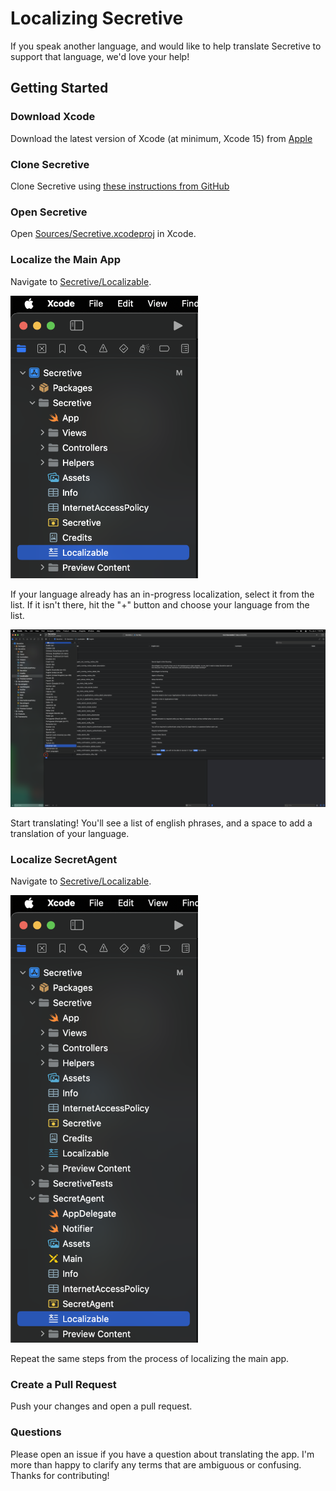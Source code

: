 # Localizing Secretive

If you speak another language, and would like to help translate Secretive to support that language, we'd love your help!

## Getting Started

### Download Xcode

Download the latest version of Xcode (at minimum, Xcode 15) from [Apple](http://developer.apple.com/download/applications/)

### Clone Secretive

Clone Secretive using [these instructions from GitHub](https://docs.github.com/en/repositories/creating-and-managing-repositories/cloning-a-repository)

### Open Secretive

Open [Sources/Secretive.xcodeproj](Sources/Secretive.xcodeproj) in Xcode.

### Localize the Main App

Navigate to [Secretive/Localizable](Sources/Secretive/Localizable.xcstrings). 

<img src="/.github/readme/localize_sidebar.png" alt="Screenshot of Xcode navigating to the Localizable file" width="300">

If your language already has an in-progress localization, select it from the list. If it isn't there, hit the "+" button and choose your language from the list.

<img src="/.github/readme/localize_add.png" alt="Screenshot of Xcode adding a new language" width="600">

Start translating! You'll see a list of english phrases, and a space to add a translation of your language.

### Localize SecretAgent

Navigate to [Secretive/Localizable](Sources/SecretiveAgent/Localizable.xcstrings). 

<img src="/.github/readme/localize_sidebar_agent.png" alt="Screenshot of Xcode navigating to the Localizable file" width="300">

Repeat the same steps from the process of localizing the main app.

### Create a Pull Request

Push your changes and open a pull request. 

### Questions

Please open an issue if you have a question about translating the app. I'm more than happy to clarify any terms that are ambiguous or confusing. Thanks for contributing!
